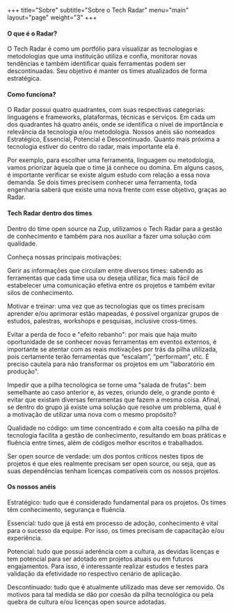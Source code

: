 +++
title="Sobre"
subtitle="Sobre o Tech Radar"
menu="main"
layout="page"
weight="3"
+++

#### O que é o Radar?

O Tech Radar é como um portfólio para visualizar as tecnologias e metodologias que uma instituição utiliza e confia, monitorar novas tendências e também identificar quais ferramentas podem ser descontinuadas. Seu objetivo é manter os times atualizados de forma estratégica.

#### Como funciona?

O Radar possui quatro quadrantes, com suas respectivas categorias: linguagens e frameworks, plataformas, técnicas e serviços. Em cada um dos quadrantes há quatro anéis, onde se identifica o nível de importância e relevância da tecnologia e/ou metodologia. Nossos anéis são nomeados Estratégico, Essencial, Potencial e Descontinuado. Quanto mais próxima a tecnologia estiver do centro do radar, mais importante ela é.

Por exemplo, para escolher uma ferramenta, linguagem ou metodologia, vamos priorizar àquela que o time já conhece ou domina. Em alguns casos, é importante verificar se existe algum estudo com relação a essa nova demanda. Se dois times precisem conhecer uma ferramenta, toda engenharia saberá que existe uma nova frente com esse objetivo, graças ao Radar.

#### Tech Radar dentro dos times

Dentro do time open source na Zup, utilizamos o Tech Radar para a gestão de conhecimento e também para nos auxiliar a fazer uma solução com qualidade. 

Conheça nossas principais motivações:

Gerir as informações que circulam entre diversos times: sabendo as ferramentas que cada time usa ou deseja utilizar, fica mais fácil de estabelecer uma comunicação efetiva entre os projetos e também evitar silos de conhecimento.

Motivar e treinar: uma vez que as tecnologias que os times precisam aprender e/ou aprimorar estão mapeadas, é possível organizar grupos de estudos, palestras, workshops e pesquisas, inclusive cross-times.

Evitar a perda de foco e "efeito rebanho": por mais que haja muito oportunidade de se conhecer novas ferramentas em eventos externos, é importante se atentar com as reais motivações por trás da pilha utilizada, pois certamente terão ferramentas que “escalam”, “performam”, etc. É preciso cautela para não transformar os projetos em um "laboratório em produção".

Impedir que a pilha tecnológica se torne uma "salada de frutas": bem semelhante ao caso anterior e, às vezes, oriundo dele, o grande ponto é evitar que existam diversas ferramentas que fazem a mesma coisa. Afinal, se dentro do grupo já existe  uma solução que resolve um problema, qual é a motivação de utilizar uma nova com o mesmo propósito?

Qualidade no código: um time concentrado e com alta coesão na pilha de tecnologia facilita a gestão de conhecimento, resultando em boas práticas e fluência entre times, além de códigos melhor escritos e trabalhados.

Ser open source de verdade: um dos pontos críticos nestes tipos de projetos é que eles realmente precisam ser open source, ou seja, que as suas dependências tenham licenças compatíveis com os nossos projetos.

#### Os nossos  anéis

Estratégico: tudo que é considerado fundamental para os projetos. Os times têm conhecimento, segurança e fluência.

Essencial: tudo que já está em processo de adoção, conhecimento é vital para o sucesso da equipe. Por isso, os times precisam de capacitação e/ou experiência.

Potencial: tudo que possui aderência com a cultura, as devidas licenças e tem potencial para ser adotado em projetos atuais ou em futuros engajamentos. Para isso, é interessante realizar estudos e testes para validação da efetividade no respectivo cenário de aplicação.

Descontinuado: tudo que é atualmente utilizado mas deve ser removido. Os motivos para tal medida se dão por coesão da pilha tecnológica ou pela quebra de cultura e/ou licenças open source adotadas.
